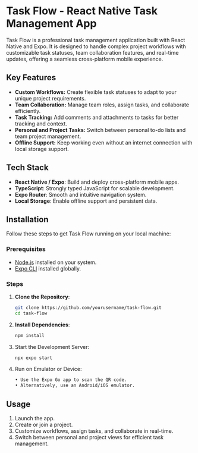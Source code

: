 # Task Flow - React Native Task Management App  

Task Flow is a professional task management application built with React Native and Expo. It is designed to handle complex project workflows with customizable task statuses, team collaboration features, and real-time updates, offering a seamless cross-platform mobile experience.  

## Key Features  
- **Custom Workflows:** Create flexible task statuses to adapt to your unique project requirements.  
- **Team Collaboration:** Manage team roles, assign tasks, and collaborate efficiently.  
- **Task Tracking:** Add comments and attachments to tasks for better tracking and context.  
- **Personal and Project Tasks:** Switch between personal to-do lists and team project management.  
- **Offline Support:** Keep working even without an internet connection with local storage support.  

## Tech Stack  
- **React Native / Expo**: Build and deploy cross-platform mobile apps.  
- **TypeScript**: Strongly typed JavaScript for scalable development.  
- **Expo Router**: Smooth and intuitive navigation system.  
- **Local Storage**: Enable offline support and persistent data.  

## Installation  

Follow these steps to get Task Flow running on your local machine:  

### Prerequisites  
- [Node.js](https://nodejs.org/) installed on your system.  
- [Expo CLI](https://docs.expo.dev/get-started/installation/) installed globally.  

### Steps  
1. **Clone the Repository**:  
   ```bash  
   git clone https://github.com/yourusername/task-flow.git  
   cd task-flow
2. **Install Dependencies**:
    ```bash 
    npm install  
3. Start the Development Server:
    ```bash 
    npx expo start  
4. Run on Emulator or Device:
    ```bash 
    • Use the Expo Go app to scan the QR code.
    • Alternatively, use an Android/iOS emulator.

## Usage

1. Launch the app.
2. Create or join a project.
3. Customize workflows, assign tasks, and collaborate in real-time.
4. Switch between personal and project views for efficient task management.
